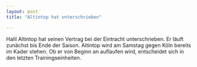 ```yaml
---
layout: post
title: "Altintop hat unterschrieben"

---
```


Halil Altintop hat seinen Vertrag bei der Eintracht unterschrieben. Er läuft zunächst bis Ende der Saison. Altintop wird am Samstag gegen Köln bereits im Kader stehen. Ob er von Beginn an auflaufen wird, entscheidet sich in den letzten Trainingseinheiten.


